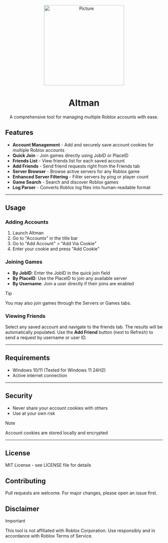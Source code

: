 <div align="center">
    <img src="assets/256x256.png" 
            alt="Picture" 
            width="256" 
            height="256" 
            style="display: block; margin: 0 auto" />

<h1>Altman</h1>
<p>A comprehensive tool for managing multiple Roblox accounts with ease.</p>
</div>

## Features

- **Account Management** - Add and securely save account cookies for multiple Roblox accounts
- **Quick Join** - Join games directly using JobID or PlaceID
- **Friends List** - View friends list for each saved account
- **Add Friends** - Send friend requests right from the Friends tab
- **Server Browser** - Browse active servers for any Roblox game
- **Enhanced Server Filtering** - Filter servers by ping or player count
- **Game Search** - Search and discover Roblox games
- **Log Parser** - Converts Roblox log files into human-readable format
---

## Usage

### Adding Accounts

1. Launch Altman
2. Go to "Accounts" in the title bar
3. Go to "Add Account" > "Add Via Cookie"
4. Enter your cookie and press "Add Cookie"

### Joining Games

- **By JobID**: Enter the JobID in the quick join field
- **By PlaceID**: Use the PlaceID to join any available server
- **By Username**: Join a user directly if their joins are enabled

> [!TIP]
> You may also join games through the Servers or Games tabs.

### Viewing Friends

Select any saved account and navigate to the friends tab. The results will be automatically populated.
Use the **Add Friend** button (next to Refresh) to send a request by username or user ID.

---

## Requirements

- Windows 10/11 (Tested for Windows 11 24H2)
- Active internet connection

---

## Security

- Never share your account cookies with others
- Use at your own risk

> [!NOTE]
> Account cookies are stored locally and encrypted

---

## License

MIT License - see LICENSE file for details

## Contributing

Pull requests are welcome. For major changes, please open an issue first.

## Disclaimer

> [!IMPORTANT]
> This tool is not affiliated with Roblox Corporation. Use responsibly and in accordance with Roblox Terms of Service.